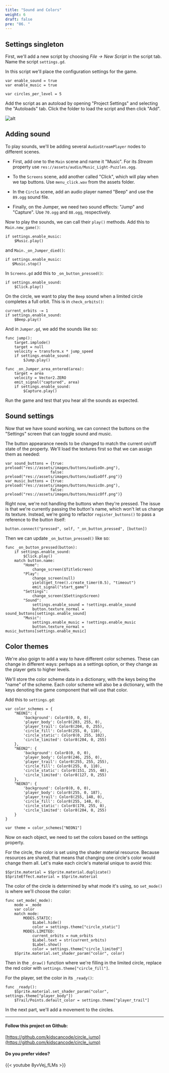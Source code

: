 ```yaml
---
title: "Sound and Colors"
weight: 6
draft: false
pre: "06. "
---
```


## Settings singleton

First, we'll add a new script by choosing _File -> New Script_ in the script tab. Name the script `settings.gd`.

In this script we'll place the configuration settings for the game.

```gdscript
var enable_sound = true
var enable_music = true

var circles_per_level = 5
```

Add the script as an autoload by opening "Project Settings" and selecting the "Autoloads" tab. Click the folder to load the script and then click "Add".

![alt](/godot_recipes/3.x/img/cj_06_01.png)

## Adding sound

To play sounds, we'll be adding several `AudioStreamPlayer` nodes to different scenes.

- First, add one to the `Main` scene and name it "Music". For its _Stream_ property use `res://assets/audio/Music_Light-Puzzles.ogg`.

- To the `Screens` scene, add another called "Click", which will play when we tap buttons. Use `menu_click.wav` from the assets folder.

- In the `Circle` scene, add an audio player named "Beep" and use the `89.ogg` sound file.

- Finally, on the Jumper, we need two sound effects: "Jump" and "Capture". Use `70.ogg` and `88.ogg`, respectively.

Now to play the sounds, we can call their `play()` methods. Add this to `Main.new_game()`:

```gdscript
if settings.enable_music:
    $Music.play()
```

 and `Main._on_Jumper_died()`:

 ```gdscript
 if settings.enable_music:
    $Music.stop()
 ```

In `Screens.gd` add this to `_on_button_pressed()`:

```gdscript
if settings.enable_sound:
    $Click.play()
```

On the circle, we want to play the `Beep` sound when a limited circle completes a full orbit. This is in `check_orbits()`:

```gdscript
current_orbits -= 1
if settings.enable_sound:
    $Beep.play()
```

And in `Jumper.gd`, we add the sounds like so:

```gdscript
func jump():
    target.implode()
    target = null
    velocity = transform.x * jump_speed
    if settings.enable_sound:
        $Jump.play()

func _on_Jumper_area_entered(area):
    target = area
    velocity = Vector2.ZERO
    emit_signal("captured", area)
    if settings.enable_sound:
        $Capture.play()
```

Run the game and test that you hear all the sounds as expected.

## Sound settings

Now that we have sound working, we can connect the buttons on the "Settings" screen that can toggle sound and music.

The button appearance needs to be changed to match the current on/off state of the property. We'll load the textures first so that we can assign them as needed:

```gdscript
var sound_buttons = {true: preload("res://assets/images/buttons/audioOn.png"),
                    false: preload("res://assets/images/buttons/audioOff.png")}
var music_buttons = {true: preload("res://assets/images/buttons/musicOn.png"),
                    false: preload("res://assets/images/buttons/musicOff.png")}
```

Right now, we're not handling the buttons when they're pressed. The issue is that we're currently passing the button's name, which won't let us change its texture. Instead, we're going to refactor `register_buttons()` to pass a reference to the button itself:

```gdscript
button.connect("pressed", self, "_on_button_pressed", [button])
```

Then we can update `_on_button_pressed()` like so:

```gdscript
func _on_button_pressed(button):
    if settings.enable_sound:
        $Click.play()
    match button.name:
        "Home":
            change_screen($TitleScreen)
        "Play":
            change_screen(null)
            yield(get_tree().create_timer(0.5), "timeout")
            emit_signal("start_game")
        "Settings":
            change_screen($SettingsScreen)
        "Sound":
            settings.enable_sound = !settings.enable_sound
            button.texture_normal = sound_buttons[settings.enable_sound]
        "Music":
            settings.enable_music = !settings.enable_music
            button.texture_normal = music_buttons[settings.enable_music]
```

## Color themes

We're also goign to add a way to have different color schemes. These can change in different ways: perhaps as a settings option, or they change as the player gets to higher levels.

We'll store the color scheme data in a dictionary, with the keys being the "name" of the scheme. Each color scheme will also be a dictionary, with the keys denoting the game component that will use that color.

Add this to `settings.gd`:

```gdscript
var color_schemes = {
    "NEON1": {
        'background': Color8(0, 0, 0),
        'player_body': Color8(203, 255, 0),
        'player_trail': Color8(204, 0, 255),
        'circle_fill': Color8(255, 0, 110),
        'circle_static': Color8(0, 255, 102),
        'circle_limited': Color8(204, 0, 255)
    },
    "NEON2": {
        'background': Color8(0, 0, 0),
        'player_body': Color8(246, 255, 0),
        'player_trail': Color8(255, 255, 255),
        'circle_fill': Color8(255, 0, 110),
        'circle_static': Color8(151, 255, 48),
        'circle_limited': Color8(127, 0, 255)
    },
    "NEON3": {
        'background': Color8(0, 0, 0),
        'player_body': Color8(255, 0, 187),
        'player_trail': Color8(255, 148, 0),
        'circle_fill': Color8(255, 148, 0),
        'circle_static': Color8(170, 255, 0),
        'circle_limited': Color8(204, 0, 255)
    }
}

var theme = color_schemes["NEON1"]
```

Now on each object, we need to set the colors based on the settings property.

For the circle, the color is set using the shader material resource. Because resources are shared, that means that changing one circle's color would change them all. Let's make each circle's material unique to avoid this:

```gdscript
$Sprite.material = $Sprite.material.duplicate()
$SpriteEffect.material = $Sprite.material
```

The color of the circle is determined by what mode it's using, so `set_mode()` is where we'll choose the color:

```gdscript
func set_mode(_mode):
    mode = _mode
    var color
    match mode:
        MODES.STATIC:
            $Label.hide()
            color = settings.theme["circle_static"]
        MODES.LIMITED:
            current_orbits = num_orbits
            $Label.text = str(current_orbits)
            $Label.show()
            color = settings.theme["circle_limited"]
    $Sprite.material.set_shader_param("color", color)
```

Then in the `_draw()` function where we're filling in the limited circle, replace the red color with `settings.theme["circle_fill"]`.

For the player, set the color in its `_ready()`:

```gdscript
func _ready():
    $Sprite.material.set_shader_param("color", settings.theme["player_body"])
    $Trail/Points.default_color = settings.theme["player_trail"]
```

In the next part, we'll add a movement to the circles.

----------

#### Follow this project on Github:

[https://github.com/kidscancode/circle_jump](https://github.com/kidscancode/circle_jump)

#### Do you prefer video?

{{< youtube 8yvVej_fLMs >}}